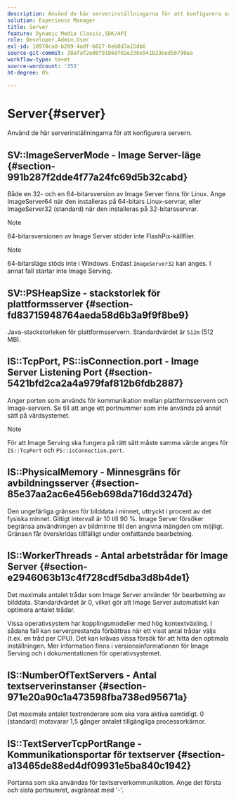 ```yaml
---
description: Använd de här serverinställningarna för att konfigurera servern.
solution: Experience Manager
title: Server
feature: Dynamic Media Classic,SDK/API
role: Developer,Admin,User
exl-id: 10970ca8-b209-4adf-b027-6eb8d7a15db6
source-git-commit: 38afaf2ed0f01868f02e236e941b23eed5b790aa
workflow-type: tm+mt
source-wordcount: '353'
ht-degree: 0%

---
```


# Server{#server}

Använd de här serverinställningarna för att konfigurera servern.

## SV::ImageServerMode - Image Server-läge {#section-991b287f2dde4f77a24fc69d5b32cabd}

Både en 32- och en 64-bitarsversion av Image Server finns för Linux. Ange ImageServer64 när den installeras på 64-bitars Linux-servrar, eller ImageServer32 (standard) när den installeras på 32-bitarsservrar.

>[!NOTE]
>
>64-bitarsversionen av Image Server stöder inte FlashPix-källfiler.

>[!NOTE]
>
>64-bitarsläge stöds inte i Windows. Endast `ImageServer32` kan anges. I annat fall startar inte Image Serving.

## SV::PSHeapSize - stackstorlek för plattformsserver {#section-fd83715948764aeda58d6b3a9f9f8be9}

Java-stackstorleken för plattformsservern. Standardvärdet är `512m` (512 MB).

## IS::TcpPort, PS::isConnection.port - Image Server Listening Port {#section-5421bfd2ca2a4a979faf812b6fdb2887}

Anger porten som används för kommunikation mellan plattformsservern och Image-servern. Se till att ange ett portnummer som inte används på annat sätt på värdsystemet.

>[!NOTE]
>
>För att Image Serving ska fungera på rätt sätt måste samma värde anges för `IS::TcpPort` och `PS::isConnection.port`.

## IS::PhysicalMemory - Minnesgräns för avbildningsserver {#section-85e37aa2ac6e456eb698da716dd3247d}

Den ungefärliga gränsen för bilddata i minnet, uttryckt i procent av det fysiska minnet. Giltigt intervall är 10 till 90 %. Image Server försöker begränsa användningen av bildminne till den angivna mängden om möjligt. Gränsen får överskridas tillfälligt under omfattande bearbetning.

## IS::WorkerThreads - Antal arbetstrådar för Image Server {#section-e2946063b13c4f728cdf5dba3d8b4de1}

Det maximala antalet trådar som Image Server använder för bearbetning av bilddata. Standardvärdet är 0, vilket gör att Image Server automatiskt kan optimera antalet trådar.

Vissa operativsystem har kopplingsmodeller med hög kontextväxling. I sådana fall kan serverprestanda förbättras när ett visst antal trådar väljs (t.ex. en tråd per CPU). Det kan krävas vissa försök för att hitta den optimala inställningen. Mer information finns i versionsinformationen för Image Serving och i dokumentationen för operativsystemet.

## IS::NumberOfTextServers - Antal textserverinstanser {#section-971e20a90c1a473598fba738ed95671a}

Det maximala antalet textrenderare som ska vara aktiva samtidigt. 0 (standard) motsvarar 1,5 gånger antalet tillgängliga processorkärnor.

## IS::TextServerTcpPortRange - Kommunikationsportar för textserver {#section-a13465de88ed4df09931e5ba840c1942}

Portarna som ska användas för textserverkommunikation. Ange det första och sista portnumret, avgränsat med &#39;-&#39;.
